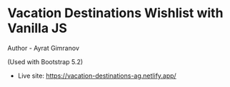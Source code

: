 # Vacation Destinations Wishlist with Vanilla JS

Author - Ayrat Gimranov

(Used with Bootstrap 5.2)

- Live site: https://vacation-destinations-ag.netlify.app/